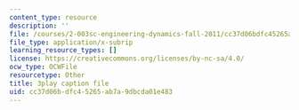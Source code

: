 ```yaml
---
content_type: resource
description: ''
file: /courses/2-003sc-engineering-dynamics-fall-2011/cc37d06bdfc45265ab7a9dbcda01e483_NHedXxUO-Bg.vtt
file_type: application/x-subrip
learning_resource_types: []
license: https://creativecommons.org/licenses/by-nc-sa/4.0/
ocw_type: OCWFile
resourcetype: Other
title: 3play caption file
uid: cc37d06b-dfc4-5265-ab7a-9dbcda01e483
---
```

